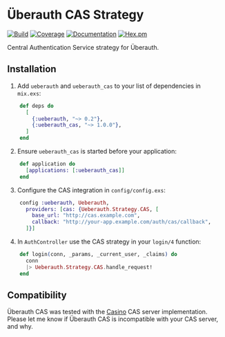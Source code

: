 # Überauth CAS Strategy

[![Build](https://travis-ci.org/marceldegraaf/ueberauth_cas.svg?branch=master)](https://travis-ci.org/marceldegraaf/ueberauth_cas)
[![Coverage](https://coveralls.io/repos/github/marceldegraaf/ueberauth_cas/badge.svg?branch=master)](https://coveralls.io/github/marceldegraaf/ueberauth_cas?branch=master)
[![Documentation](http://inch-ci.org/github/marceldegraaf/ueberauth_cas.svg)](http://inch-ci.org/github/marceldegraaf/ueberauth_cas)
[![Hex.pm](https://img.shields.io/hexpm/v/ueberauth_cas.svg?maxAge=2592000)](https://hex.pm/packages/ueberauth_cas)

Central Authentication Service strategy for Überauth.

## Installation

  1. Add `ueberauth` and `ueberauth_cas` to your list of dependencies in `mix.exs`:

```elixir
    def deps do
      [
        {:ueberauth, "~> 0.2"},
        {:ueberauth_cas, "~> 1.0.0"},
      ]
    end
```

  2. Ensure `ueberauth_cas` is started before your application:

```elixir
    def application do
      [applications: [:ueberauth_cas]]
    end
```

  3. Configure the CAS integration in `config/config.exs`:

```elixir
    config :ueberauth, Ueberauth,
      providers: [cas: {Ueberauth.Strategy.CAS, [
        base_url: "http://cas.example.com",
        callback: "http://your-app.example.com/auth/cas/callback",
      ]}]
```

  4. In `AuthController` use the CAS strategy in your `login/4` function:

```elixir
    def login(conn, _params, _current_user, _claims) do
      conn
      |> Ueberauth.Strategy.CAS.handle_request!
    end
```

## Compatibility

Überauth CAS was tested with the [Casino](http://casino.rbcas.com/) CAS server
implementation. Please let me know if Überauth CAS is incompatible with your CAS
server, and why.
